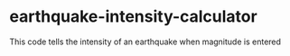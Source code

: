# earthquake-intensity-calculator
This code tells the intensity of an earthquake when magnitude is entered

